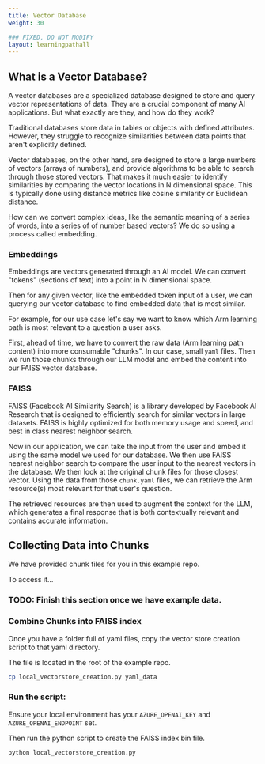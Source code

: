 ```yaml
---
title: Vector Database
weight: 30

### FIXED, DO NOT MODIFY
layout: learningpathall
---
```


## What is a Vector Database?

A vector databases are a specialized database designed to store and query vector representations of data. They are a crucial component of many AI applications. But what exactly are they, and how do they work?

Traditional databases store data in tables or objects with defined attributes. However, they struggle to recognize similarities between data points that aren't explicitly defined.

Vector databases, on the other hand, are designed to store a large numbers of vectors (arrays of numbers), and provide algorithms to be able to search through those stored vectors. That makes it much easier to identify similarities by comparing the vector locations in N dimensional space. This is typically done using distance metrics like cosine similarity or Euclidean distance.

How can we convert complex ideas, like the semantic meaning of a series of words, into a series of of number based vectors? We do so using a process called embedding.

### Embeddings

Embeddings are vectors generated through an AI model. We can convert "tokens" (sections of text) into a point in N dimensional space. 

Then for any given vector, like the embedded token input of a user, we can querying our vector database to find embedded data that is most similar. 

For example, for our use case let's say we want to know which Arm learning path is most relevant to a question a user asks.

First, ahead of time, we have to convert the raw data (Arm learning path content) into more consumable "chunks". In our case, small `yaml` files. Then we run those chunks through our LLM model and embed the content into our FAISS vector database.

### FAISS

FAISS (Facebook AI Similarity Search) is a library developed by Facebook AI Research that is designed to efficiently search for similar vectors in large datasets. FAISS is highly optimized for both memory usage and speed, and best in class nearest neighbor search.

Now in our application, we can take the input from the user and embed it using the same model we used for our database. We then use FAISS nearest neighbor search to compare the user input to the nearest vectors in the database. We then look at the original chunk files for those closest vector. Using the data from those `chunk.yaml` files, we can retrieve the Arm resource(s) most relevant for that user's question.

The retrieved resources are then used to augment the context for the LLM, which generates a final response that is both contextually relevant and contains accurate information.

## Collecting Data into Chunks

We have provided chunk files for you in this example repo.

To access it...

### TODO: Finish this section once we have example data.

### Combine Chunks into FAISS index

Once you have a folder full of yaml files, copy the vector store creation script to that yaml directory.

The file is located in the root of the example repo.

```bash
cp local_vectorstore_creation.py yaml_data
```

### Run the script:

Ensure your local environment has your `AZURE_OPENAI_KEY` and `AZURE_OPENAI_ENDPOINT` set.

Then run the python script to create the FAISS index bin file.

```bash
python local_vectorstore_creation.py
```
